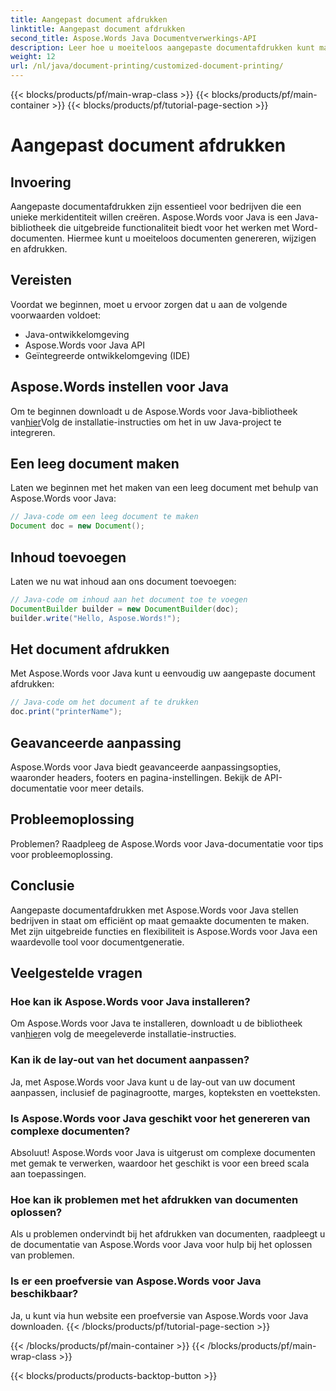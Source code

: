 ```yaml
---
title: Aangepast document afdrukken
linktitle: Aangepast document afdrukken
second_title: Aspose.Words Java Documentverwerkings-API
description: Leer hoe u moeiteloos aangepaste documentafdrukken kunt maken met Aspose.Words voor Java. Deze stapsgewijze handleiding behandelt alles van installatie tot geavanceerde aanpassing.
weight: 12
url: /nl/java/document-printing/customized-document-printing/
---
```


{{< blocks/products/pf/main-wrap-class >}}
{{< blocks/products/pf/main-container >}}
{{< blocks/products/pf/tutorial-page-section >}}

# Aangepast document afdrukken


## Invoering

Aangepaste documentafdrukken zijn essentieel voor bedrijven die een unieke merkidentiteit willen creëren. Aspose.Words voor Java is een Java-bibliotheek die uitgebreide functionaliteit biedt voor het werken met Word-documenten. Hiermee kunt u moeiteloos documenten genereren, wijzigen en afdrukken.

## Vereisten

Voordat we beginnen, moet u ervoor zorgen dat u aan de volgende voorwaarden voldoet:

- Java-ontwikkelomgeving
- Aspose.Words voor Java API
- Geïntegreerde ontwikkelomgeving (IDE)

## Aspose.Words instellen voor Java

 Om te beginnen downloadt u de Aspose.Words voor Java-bibliotheek van[hier](https://releases.aspose.com/words/java/)Volg de installatie-instructies om het in uw Java-project te integreren.

## Een leeg document maken

Laten we beginnen met het maken van een leeg document met behulp van Aspose.Words voor Java:

```java
// Java-code om een leeg document te maken
Document doc = new Document();
```

## Inhoud toevoegen

Laten we nu wat inhoud aan ons document toevoegen:

```java
// Java-code om inhoud aan het document toe te voegen
DocumentBuilder builder = new DocumentBuilder(doc);
builder.write("Hello, Aspose.Words!");
```

## Het document afdrukken

Met Aspose.Words voor Java kunt u eenvoudig uw aangepaste document afdrukken:

```java
// Java-code om het document af te drukken
doc.print("printerName");
```

## Geavanceerde aanpassing

Aspose.Words voor Java biedt geavanceerde aanpassingsopties, waaronder headers, footers en pagina-instellingen. Bekijk de API-documentatie voor meer details.

## Probleemoplossing

Problemen? Raadpleeg de Aspose.Words voor Java-documentatie voor tips voor probleemoplossing.

## Conclusie

Aangepaste documentafdrukken met Aspose.Words voor Java stellen bedrijven in staat om efficiënt op maat gemaakte documenten te maken. Met zijn uitgebreide functies en flexibiliteit is Aspose.Words voor Java een waardevolle tool voor documentgeneratie.

## Veelgestelde vragen

### Hoe kan ik Aspose.Words voor Java installeren?

 Om Aspose.Words voor Java te installeren, downloadt u de bibliotheek van[hier](https://releases.aspose.com/words/java/)en volg de meegeleverde installatie-instructies.

### Kan ik de lay-out van het document aanpassen?

Ja, met Aspose.Words voor Java kunt u de lay-out van uw document aanpassen, inclusief de paginagrootte, marges, kopteksten en voetteksten.

### Is Aspose.Words voor Java geschikt voor het genereren van complexe documenten?

Absoluut! Aspose.Words voor Java is uitgerust om complexe documenten met gemak te verwerken, waardoor het geschikt is voor een breed scala aan toepassingen.

### Hoe kan ik problemen met het afdrukken van documenten oplossen?

Als u problemen ondervindt bij het afdrukken van documenten, raadpleegt u de documentatie van Aspose.Words voor Java voor hulp bij het oplossen van problemen.

### Is er een proefversie van Aspose.Words voor Java beschikbaar?

Ja, u kunt via hun website een proefversie van Aspose.Words voor Java downloaden.
{{< /blocks/products/pf/tutorial-page-section >}}

{{< /blocks/products/pf/main-container >}}
{{< /blocks/products/pf/main-wrap-class >}}

{{< blocks/products/products-backtop-button >}}
